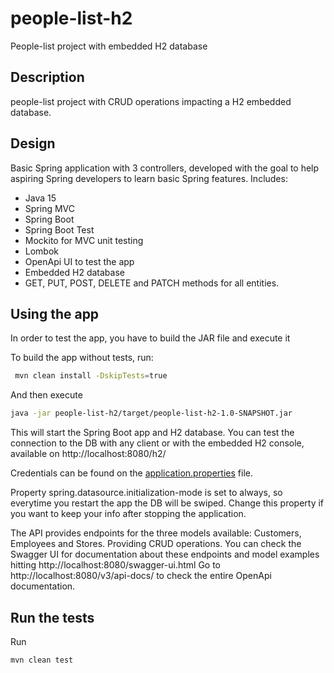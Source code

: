 # people-list-h2
People-list project with embedded H2 database

## Description
people-list project with CRUD operations impacting a H2 embedded database.

## Design
Basic Spring application with 3 controllers, developed with the goal to help aspiring Spring developers to learn basic Spring features.
Includes:
- Java 15
- Spring MVC
- Spring Boot
- Spring Boot Test
- Mockito for MVC unit testing
- Lombok
- OpenApi UI to test the app
- Embedded H2 database
- GET, PUT, POST, DELETE and PATCH methods for all entities.

## Using the app
In order to test the app, you have to build the JAR file and execute it

To build the app without tests, run:

```bash
 mvn clean install -DskipTests=true
```

And then execute
```bash
java -jar people-list-h2/target/people-list-h2-1.0-SNAPSHOT.jar
```

This will start the Spring Boot app and H2 database. You can test the connection to the DB with any client or with the embedded H2 console, available on http://localhost:8080/h2/


Credentials can be found on the [application.properties](https://github.com/mauroalfaro/people-list-h2/blob/main/src/main/resources/application.properties)  file.

Property spring.datasource.initialization-mode is set to always, so everytime you restart the app the DB will be swiped. Change this property if you want to keep your info after stopping the application.

The API provides endpoints for the three models available: Customers, Employees and Stores. Providing CRUD operations. 
You can check the Swagger UI for documentation about these endpoints and model examples hitting http://localhost:8080/swagger-ui.html
Go to http://localhost:8080/v3/api-docs/ to check the entire OpenApi documentation.


## Run the tests
Run
```bash
mvn clean test
```
